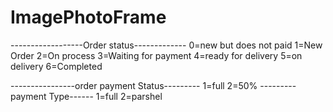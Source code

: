 # ImagePhotoFrame
 ------------------Order status-------------
0=new but does not paid
1=New Order
2=On process
3=Waiting for payment
4=ready for delivery
5=on delivery
6=Completed

----------------order payment Status---------
1=full
2=50%
---------payment Type------
1=full
2=parshel
